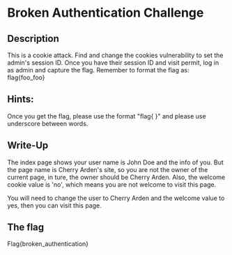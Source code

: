 # Broken Authentication Challenge

## Description

This is a cookie attack. Find and change the cookies vulnerability to set the admin's session ID.
Once you have their session ID and visit permit, log in as admin and capture the flag. Remember to format the flag as: flag{foo_foo}

## Hints:

Once you get the flag, please use the format "flag{ }" and please use underscore between words.

## Write-Up

The index page shows your user name is John Doe and the info of you. But the page name is Cherry Arden's site, 
so you are not the owner of the current page, in ture, the owner should be Cherry Arden.
Also, the welcome cookie value is 'no', which means you are not welcome to visit this page. 
	
You will need to change the user to Cherry Arden and the welcome value to yes, then you can visit this page.

## The flag

Flag{broken_authentication}